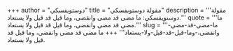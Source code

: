 +++
author = "دوستويفسكي"
title = "مقولة دوستويفسكي"
description = '''مقولة دوستويفسكي: ما مضى قد مضى وانقضى، وما قيل قد قيل ولا يستعاد.'''
quote = '''ما مضى قد مضى وانقضى، وما قيل قد قيل ولا يستعاد.'''
slug = '''ما-مضى-قد-مضى-وانقضى،-وما-قيل-قد-قيل-ولا-يستعاد'''
+++
ما مضى قد مضى وانقضى، وما قيل قد قيل ولا يستعاد.

